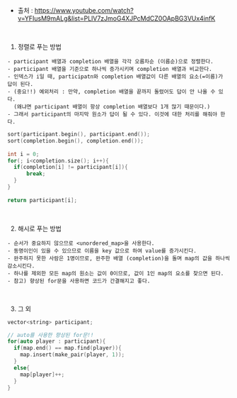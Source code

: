 * 출처 : https://www.youtube.com/watch?v=YFIusM9mALg&list=PLlV7zJmoG4XJPcMdCZ0OApBG3VUx4infK

<br>

1) 정렬로 푸는 방법
```
- participant 배열과 completion 배열을 각각 오름차순 (이름순)으로 정렬한다.
- participant 배열을 기준으로 하나씩 증가시키며 completion 배열과 비교한다.
- 인덱스가 i일 때, participatn와 completion 배열값이 다른 배열의 요소(=이름)가 답이 된다.
- (중요!!) 예외처리 : 만약, completion 배열을 끝까지 돌렸어도 답이 안 나올 수 있다.
  (왜냐면 participant 배열이 항상 completion 배열보다 1개 많기 때문이다.)
- 그래서 participant의 마지막 원소가 답이 될 수 있다. 이것에 대한 처리를 해줘야 한다.
```
```C++
sort(participant.begin(), participant.end());
sort(completion.begin(), completion.end());
    
int i = 0;
for(; i<completion.size(); i++){
  if(completion[i] != participant[i]){
      break;
  }
}
    
return participant[i];
```

<br>

2) 해시로 푸는 방법
```
- 순서가 중요하지 않으므로 <unordered_map>을 사용한다.
- 동명이인이 있을 수 있으므로 이름을 key 값으로 하여 value를 증가시킨다.
- 완주하지 못한 사람은 1명이므로, 완주한 배열 (completion)을 돌며 map의 값을 하나씩 감소시킨다.
- 하나를 제외한 모든 map의 원소는 값이 0이므로, 값이 1인 map의 요소를 찾으면 된다.
- 참고) 향상된 for문을 사용하면 코드가 간결해지고 좋다.
```

<br>

3) 그 외
```C++
vector<string> participant;

// auto를 사용한 향상된 for문!!
for(auto player : participant){
  if(map.end() == map.find(player)){
    map.insert(make_pair(player, 1));
  }
  else{
    map[player]++;
  }
}
```
